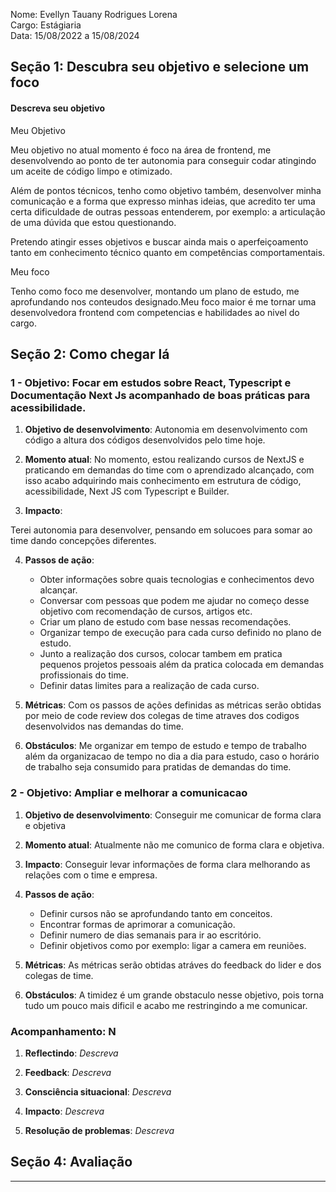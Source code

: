 
Nome: Evellyn Tauany Rodrigues Lorena
<br>
Cargo: Estágiaria
<br>
Data: 15/08/2022 a 15/08/2024

## Seção 1: Descubra seu objetivo e selecione um foco

#### Descreva seu objetivo

Meu Objetivo

Meu objetivo no atual momento é foco na área de frontend, me desenvolvendo ao ponto de ter autonomia para conseguir codar atingindo um aceite de código limpo e otimizado.

Além de pontos técnicos, tenho como objetivo também, desenvolver minha comunicação e a forma que expresso minhas ideias, que acredito ter uma certa dificuldade de outras pessoas entenderem, por exemplo: a articulação de uma dúvida que estou questionando.

Pretendo atingir esses objetivos e buscar ainda mais o aperfeiçoamento tanto em conhecimento técnico quanto em competências comportamentais.


Meu foco

Tenho como foco me desenvolver, montando um plano de estudo, me aprofundando nos conteudos designado.Meu foco maior é me tornar uma desenvolvedora frontend com competencias e habilidades ao nivel do cargo.
 
## Seção 2: Como chegar lá

### 1 - Objetivo: Focar em estudos sobre React, Typescript e Documentação Next Js acompanhado de boas práticas para acessibilidade.

1. **Objetivo de desenvolvimento**: Autonomia em desenvolvimento com código a altura dos códigos desenvolvidos pelo time hoje.

2. **Momento atual**: No momento, estou realizando cursos de NextJS e praticando em demandas do time com o aprendizado alcançado, com isso acabo adquirindo mais conhecimento em estrutura de código, acessibilidade, Next JS com Typescript e Builder.

 
3. **Impacto**:

 Terei autonomia para desenvolver, pensando em solucoes para somar ao time dando concepções diferentes.


4. **Passos de ação**: 
   - Obter informações sobre quais tecnologias e conhecimentos devo alcançar.
   - Conversar com pessoas que podem me ajudar no começo desse objetivo com recomendação de cursos, artigos etc.
   - Criar um plano de estudo com base nessas recomendações.
   - Organizar tempo de execução para cada curso definido no plano de estudo.
   - Junto a realização dos cursos, colocar tambem em pratica pequenos projetos pessoais além da pratica colocada em demandas profissionais do time.
   - Definir datas limites para a realização de cada curso.
 

5. **Métricas**: Com os passos de ações definidas as métricas serão obtidas por meio de code review dos colegas de time atraves dos codigos desenvolvidos nas demandas
do time.

 
6. **Obstáculos**: Me organizar em tempo de estudo e tempo de trabalho além da organizacao de tempo no dia a dia para estudo, caso o horário de trabalho 
seja consumido para pratidas de demandas do time.

 

### 2 - Objetivo:  Ampliar e melhorar a comunicacao 

 

1. **Objetivo de desenvolvimento**: Conseguir me comunicar de forma clara e objetiva

2. **Momento atual**: Atualmente não me comunico de forma clara e objetiva.

3. **Impacto**: Conseguir levar informações de forma clara melhorando as relações com o time e empresa.

4. **Passos de ação**:
   - Definir cursos não se aprofundando tanto em conceitos.
   - Encontrar formas de aprimorar a comunicação.
   - Definir numero de dias semanais para ir ao escritório.
   - Definir objetivos como por exemplo: ligar a camera em reuniões.

5. **Métricas**: As métricas serão obtidas atráves do feedback do lider e dos colegas de time.

6. **Obstáculos**: A timidez é um grande obstaculo nesse objetivo, pois torna tudo um pouco mais dificil e acabo
me restringindo a me comunicar.

 

### Acompanhamento: N

 

1. **Reflectindo**: *Descreva*

2. **Feedback**: *Descreva*

3. **Consciência situacional**: *Descreva*

4. **Impacto**: *Descreva*

5. **Resolução de problemas**: *Descreva*

 

## Seção 4: Avaliação

 

---

 

<br />

 

<div align="right">

 

</div>
